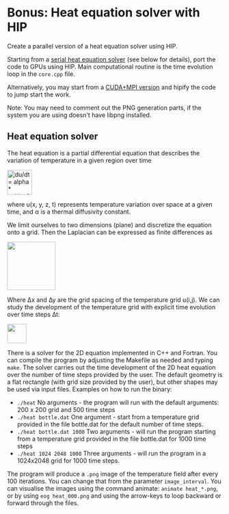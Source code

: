 # Bonus: Heat equation solver with HIP

Create a parallel version of a heat equation solver using HIP.

Starting from a [serial heat equation solver](serial) (see below for details),
port the code to GPUs using HIP. Main computational routine is the time
evolution loop in the `core.cpp` file.

Alternatively, you may start from a [CUDA+MPI version](cuda) and hipify the
code to jump start the work.

Note: You may need to comment out the PNG generation parts, if the system you
are using doesn't have libpng installed.


## Heat equation solver

The heat equation is a partial differential equation that describes the
variation of temperature in a given region over time

<img src="images/laplacian.png" alt="du/dt = alpha * nabla^2 u" height="58" >

where u(x, y, z, t) represents temperature variation over space at a given
time, and α is a thermal diffusivity constant.

We limit ourselves to two dimensions (plane) and discretize the equation onto
a grid.  Then the Laplacian can be expressed as finite differences as

<img src="images/fidi.png" alt="" height="113" >

Where ∆x and ∆y are the grid spacing of the temperature grid u(i,j). We can
study the development of the temperature grid with explicit time evolution
over time steps ∆t:

<img src="images/timeevo.png" alt="" height="45" >

There is a solver for the 2D equation implemented in C++ and Fortran. You can
compile the program by adjusting the Makefile as needed and typing `make`. The
solver carries out the time development of the 2D heat equation over the
number of time steps provided by the user. The default geometry is a flat
rectangle (with grid size provided by the user), but other shapes may be used
via input files. Examples on how to run the binary:

- `./heat`
  No arguments - the program will run with the default arguments: 200 x 200
  grid and 500 time steps
- `./heat bottle.dat`
  One argument - start from a temperature grid provided in the file bottle.dat
  for the default number of time steps.
- `./heat bottle.dat 1000`
  Two arguments - will run the program starting from a temperature grid
  provided in the file bottle.dat for 1000 time steps
- `./heat 1024 2048 1000`
  Three arguments - will run the program in a 1024x2048 grid for 1000 time
  steps.

The program will produce a `.png` image of the temperature field after every
100 iterations. You can change that from the parameter `image_interval`. You
can visualise the images using the command animate: `animate heat_*.png`, or
by using `eog heat_000.png` and using the arrow-keys to loop backward or
forward through the files.
